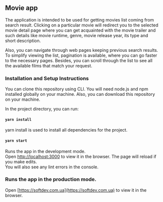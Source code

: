 ## Movie app

The application is intended to be used for getting movies list coming from search result. Clicking on a particular movie will redirect you to 
the selected movie detail page where you can get acquainted with the movie trailer and such details like movie runtime, 
genre, movie release year, its type and short description. 

Also, you can navigate through web pages keeping previous search results. To simplify viewing the list, pagination is 
available, where you can go faster to the necessary pages. Besides, you can scroll through the list to see all the 
available films that match your request.  

### Installation and Setup Instructions
You can clone this repository using CLI. You will need node.js and npm installed globally on your machine.
Also, you can download this repository on your machine. 

In the project directory, you can run:

#### `yarn install`
yarn install is used to install all dependencies for the project.

#### `yarn start`

Runs the app in the development mode.<br />
Open [http://localhost:3000](http://localhost:3000) to view it in the browser.
The page will reload if you make edits.<br />
You will also see any lint errors in the console.

### Runs the app in the production mode.
Open [https://softdev.com.ua](https://softdev.com.ua) to view it in the browser.


